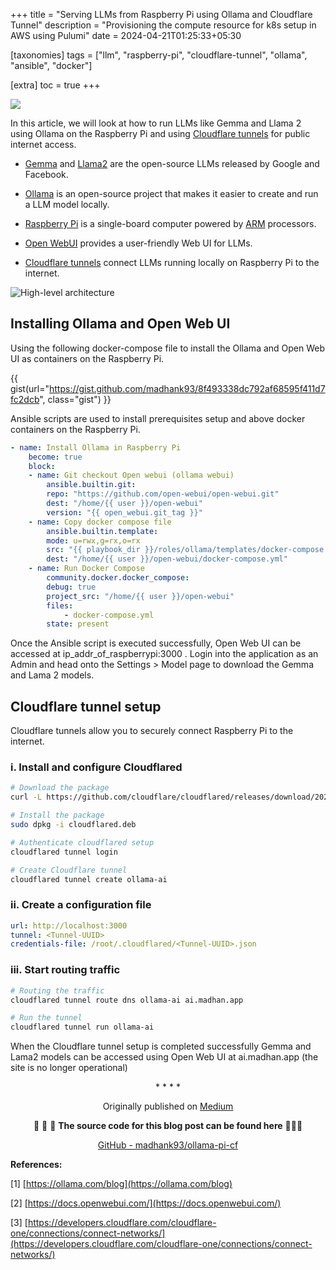 +++
title = "Serving LLMs from Raspberry Pi using Ollama and Cloudflare Tunnel"
description = "Provisioning the compute resource for k8s setup in AWS using Pulumi"
date = 2024-04-21T01:25:33+05:30

[taxonomies]
tags = ["llm", "raspberry-pi", "cloudflare-tunnel", "ollama", "ansible", "docker"]

[extra]
toc = true
+++

![](https://cdn-images-1.medium.com/max/3840/0*HDUywKYg7M4Ij64B)

In this article, we will look at how to run LLMs like Gemma and Llama 2 using Ollama on the Raspberry Pi and using [Cloudflare tunnels](https://www.cloudflare.com/products/tunnel/) for public internet access.

- [Gemma](https://github.com/google-deepmind/gemma) and [Llama2](https://github.com/meta-llama/llama) are the open-source LLMs released by Google and Facebook.

- [Ollama](https://ollama.com/) is an open-source project that makes it easier to create and run a LLM model locally.

- [Raspberry Pi](https://www.raspberrypi.com/) is a single-board computer powered by [ARM](https://www.redhat.com/en/topics/linux/what-is-arm-processor) processors.

- [Open WebUI](https://github.com/open-webui/open-webui) provides a user-friendly Web UI for LLMs.

- [Cloudflare tunnels](https://www.cloudflare.com/products/tunnel/) connect LLMs running locally on Raspberry Pi to the internet.

![High-level architecture](https://cdn-images-1.medium.com/max/2252/1*OFpYLfvtbnXUIcjhih3r0Q.png)

## Installing Ollama and Open Web UI

Using the following docker-compose file to install the Ollama and Open Web UI as containers on the Raspberry Pi.

{{ gist(url="https://gist.github.com/madhank93/8f493338dc792af68595f411d7fc2dcb", class="gist") }}

Ansible scripts are used to install prerequisites setup and above docker containers on the Raspberry Pi.

```yml
- name: Install Ollama in Raspberry Pi
    become: true
    block:
    - name: Git checkout Open webui (ollama webui)
        ansible.builtin.git:
        repo: "https://github.com/open-webui/open-webui.git"
        dest: "/home/{{ user }}/open-webui"
        version: "{{ open_webui.git_tag }}"
    - name: Copy docker compose file
        ansible.builtin.template:
        mode: u=rwx,g=rx,o=rx
        src: "{{ playbook_dir }}/roles/ollama/templates/docker-compose.yml.j2"
        dest: "/home/{{ user }}/open-webui/docker-compose.yml"
    - name: Run Docker Compose
        community.docker.docker_compose:
        debug: true
        project_src: "/home/{{ user }}/open-webui"
        files:
            - docker-compose.yml
        state: present
```

Once the Ansible script is executed successfully, Open Web UI can be accessed at ip_addr_of_raspberrypi:3000 . Login into the application as an Admin and head onto the Settings > Model page to download the Gemma and Lama 2 models.

## Cloudflare tunnel setup

Cloudflare tunnels allow you to securely connect Raspberry Pi to the internet.

### i. Install and configure Cloudflared

```sh
# Download the package
curl -L https://github.com/cloudflare/cloudflared/releases/download/2024.2.1/cloudflared-linux-arm64.deb

# Install the package
sudo dpkg -i cloudflared.deb

# Authenticate cloudflared setup
cloudflared tunnel login

# Create Cloudflare tunnel
cloudflared tunnel create ollama-ai
```

### ii. Create a configuration file

```yml
url: http://localhost:3000
tunnel: <Tunnel-UUID>
credentials-file: /root/.cloudflared/<Tunnel-UUID>.json
```

### iii. Start routing traffic

```sh
# Routing the traffic
cloudflared tunnel route dns ollama-ai ai.madhan.app

# Run the tunnel
cloudflared tunnel run ollama-ai
```

When the Cloudflare tunnel setup is completed successfully Gemma and Lama2 models can be accessed using Open Web UI at ai.madhan.app (the site is no longer operational)

<div align="center">* * * *</div>

<center>

Originally published on [Medium](https://medium.com/@madhankumaravelu93/serving-llms-from-raspberry-pi-using-ollama-and-cloudflare-tunnel-a688930583cc)

🌟 🌟 🌟 **The source code for this blog post can be found here** 🌟🌟🌟

[GitHub - madhank93/ollama-pi-cf](https://github.com/madhank93/ollama-pi-cf)

</center>

**References:**

[1] [https://ollama.com/blog](https://ollama.com/blog)

[2] [https://docs.openwebui.com/](https://docs.openwebui.com/)

[3] [https://developers.cloudflare.com/cloudflare-one/connections/connect-networks/](https://developers.cloudflare.com/cloudflare-one/connections/connect-networks/)
